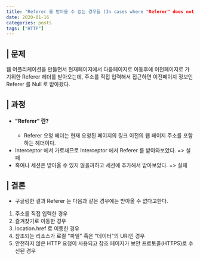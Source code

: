 ```yaml
---
title: "Referer 를 받아올 수 없는 경우들 (In cases where "Referer" does not work.)"
date: 2020-01-16
categories: posts
tags: ["HTTP"]
---
```


## | 문제
웹 어플리케이션을 만들면서 현재페이지에서 다음페이지로 이동후에 이전페이지로 가기위한 Referer 헤더를 받아오는데, 주소를 직접 입력해서 접근하면 이전페이지 정보인 Referer 를 Null 로 받아왔다.

## | 과정
- #### "Referer" 란?
  - Referer 요청 헤더는 현재 요청된 페이지의 링크 이전의 웹 페이지 주소를 포함하는 헤더이다.
- Interceptor 에서 가로채므로 Interceptor 에서 Referer 를 받아와보았다. => 실패
- 혹여나 세션은 받아올 수 있지 않을까하고 세션에 추가해서 받아보았다. => 실패

## | 결론
- 구글링한 결과 Referer 는 다음과 같은 경우에는 받아올 수 없다고한다.
1. 주소를 직접 입력한 경우
2. 즐겨찾기로 이동한 경우
3. location.href 로 이동한 경우
4. 참조되는 리소스가 로컬 "파일" 혹은 "데이터"의 URI인 경우
5. 안전하지 않은 HTTP 요청이 사용되고 참조 페이지가 보안 프로토콜(HTTPS)로 수신된 경우